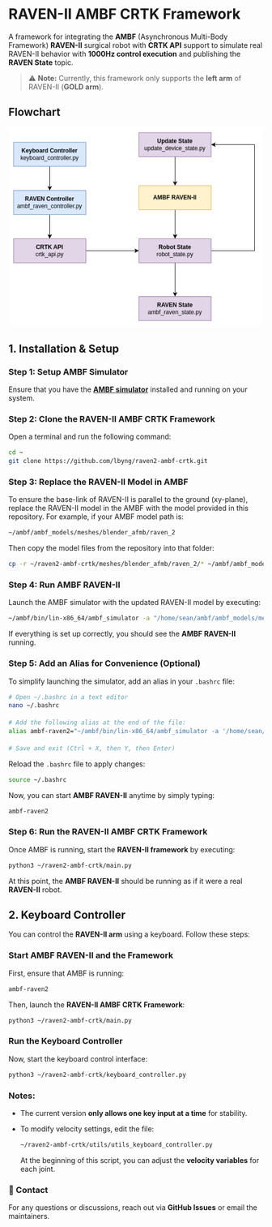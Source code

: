 # **RAVEN-II AMBF CRTK Framework**  

A framework for integrating the **AMBF** (Asynchronous Multi-Body Framework) **RAVEN-II** surgical robot with **CRTK API** support to simulate real RAVEN-II behavior with **1000Hz control execution** and publishing the **RAVEN State** topic.

> ⚠ **Note:** Currently, this framework only supports the **left arm** of RAVEN-II (**GOLD arm**).

## **Flowchart**  

![Flow Chart](./fig/flow-chart.png)  


## **1. Installation & Setup**  

### **Step 1: Setup AMBF Simulator**  

Ensure that you have the **[AMBF simulator](https://github.com/WPI-AIM/ambf)** installed and running on your system.

### **Step 2: Clone the RAVEN-II AMBF CRTK Framework**  

Open a terminal and run the following command:  

```bash
cd ~
git clone https://github.com/lbyng/raven2-ambf-crtk.git
```

### Step 3: Replace the RAVEN-II Model in AMBF

To ensure the base-link of RAVEN-II is parallel to the ground (xy-plane), replace the RAVEN-II model in the AMBF with the model provided in this repository. For example, if your AMBF model path is:

```bash
~/ambf/ambf_models/meshes/blender_afmb/raven_2
```

Then copy the model files from the repository into that folder:

```bash
cp -r ~/raven2-ambf-crtk/meshes/blender_afmb/raven_2/* ~/ambf/ambf_models/meshes/blender_afmb/raven_2/
```

### Step 4: Run AMBF RAVEN-II

Launch the AMBF simulator with the updated RAVEN-II model by executing:

```bash
~/ambf/bin/lin-x86_64/ambf_simulator -a "/home/sean/ambf/ambf_models/meshes/blender_afmb/raven_2/raven_straight.yaml"
```

If everything is set up correctly, you should see the **AMBF RAVEN-II** running.

### **Step 5: Add an Alias for Convenience (Optional)**

To simplify launching the simulator, add an alias in your `.bashrc` file:

```bash
# Open ~/.bashrc in a text editor
nano ~/.bashrc  

# Add the following alias at the end of the file:
alias ambf-raven2="~/ambf/bin/lin-x86_64/ambf_simulator -a '/home/sean/ambf/ambf_models/meshes/blender_afmb/raven_2/raven_straight.yaml'"

# Save and exit (Ctrl + X, then Y, then Enter)
```

Reload the `.bashrc` file to apply changes:

```bash
source ~/.bashrc
```

Now, you can start **AMBF RAVEN-II** anytime by simply typing:

```bash
ambf-raven2
```

### **Step 6: Run the RAVEN-II AMBF CRTK Framework**

Once AMBF is running, start the **RAVEN-II framework** by executing:

```bash
python3 ~/raven2-ambf-crtk/main.py
```

At this point, the **AMBF RAVEN-II** should be running as if it were a real **RAVEN-II** robot.

## **2. Keyboard Controller**

You can control the **RAVEN-II arm** using a keyboard. Follow these steps:

### **Start AMBF RAVEN-II and the Framework**

First, ensure that AMBF is running:

```bash
ambf-raven2
```

Then, launch the **RAVEN-II AMBF CRTK Framework**:

```bash
python3 ~/raven2-ambf-crtk/main.py
```

### **Run the Keyboard Controller**

Now, start the keyboard control interface:

```bash
python3 ~/raven2-ambf-crtk/keyboard_controller.py
```

### **Notes:**

- The current version **only allows one key input at a time** for stability.
- To modify velocity settings, edit the file:

    ```bash
    ~/raven2-ambf-crtk/utils/utils_keyboard_controller.py
    ```

    At the beginning of this script, you can adjust the **velocity variables** for each joint.

### **📢 Contact**

For any questions or discussions, reach out via **GitHub Issues** or email the maintainers.
